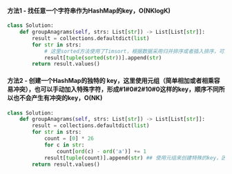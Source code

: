 #### 方法1 - 找任意一个字符串作为HashMap的key，O(NKlogK)
```python
class Solution:
    def groupAnagrams(self, strs: List[str]) -> List[List[str]]:
        result = collections.defaultdict(list)
        for str in strs:
            # 这里sorted方法使用了Timsort，根据数据采用归并排序或者插入排序，可以看作是KlogK
            result[tuple(sorted(str))].append(str) 
        return result.values()
```

#### 方法2 - 创建一个HashMap的独特的 key，这里使用元组（简单相加或者相乘容易冲突），也可以手动加入特殊字符，形成#1#0#2#10#0这样的key，顺序不同所以也不会产生有冲突的key，O(NK)
```python
class Solution:
    def groupAnagrams(self, strs: List[str]) -> List[List[str]]:
        result = collections.defaultdict(list)
        for str in strs:
            count = [0] * 26
            for c in str:
                count[ord(c) - ord('a')] += 1
            result[tuple(count)].append(str) ## 使用元组来创建特殊的key，因为顺序不同，保证key不冲突
        return result.values()
```
